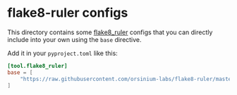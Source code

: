 # flake8-ruler configs

This directory contains some [flake8_ruler](https://github.com/orsinium-labs/flake8-ruler) configs that you can directly include into your own using the `base` directive.

Add it in your `pyproject.toml` like this:

```toml
[tool.flake8_ruler]
base = [
    "https://raw.githubusercontent.com/orsinium-labs/flake8-ruler/master/configs/bugs.toml"
]
```
